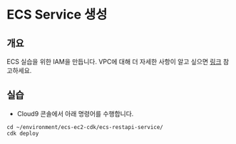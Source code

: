 # ECS Service 생성

## 개요

ECS 실습을 위한 IAM을 만듭니다. VPC에 대해 더 자세한 사항이 알고 싶으면 [링크](https://docs.aws.amazon.com/ko\_kr/vpc/latest/userguide/what-is-amazon-vpc.html) 참고하세요.

## 실습

* Cloud9 콘솔에서 아래 명령어를 수행합니다.

```
cd ~/environment/ecs-ec2-cdk/ecs-restapi-service/
cdk deploy
```
